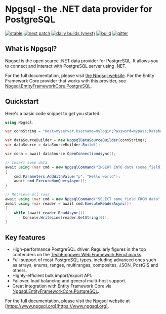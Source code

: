 # Npgsql - the .NET data provider for PostgreSQL

[![stable](https://img.shields.io/nuget/v/Npgsql.svg?label=stable)](https://www.nuget.org/packages/Npgsql/)
[![next patch](https://img.shields.io/myget/npgsql/v/npgsql.svg?label=next%20patch)](https://www.myget.org/feed/npgsql/package/nuget/Npgsql)
[![daily builds (vnext)](https://img.shields.io/myget/npgsql-vnext/v/npgsql.svg?label=vnext)](https://www.myget.org/feed/npgsql-vnext/package/nuget/Npgsql)
[![build](https://github.com/npgsql/npgsql/actions/workflows/build.yml/badge.svg)](https://github.com/npgsql/npgsql/actions/workflows/build.yml)
[![gitter](https://img.shields.io/badge/gitter-join%20chat-brightgreen.svg)](https://gitter.im/npgsql/npgsql)

## What is Npgsql?

Npgsql is the open source .NET data provider for PostgreSQL. It allows you to connect and interact with PostgreSQL server using .NET.

For the full documentation, please visit [the Npgsql website](https://www.npgsql.org). For the Entity Framework Core provider that works with this provider, see [Npgsql.EntityFrameworkCore.PostgreSQL](https://github.com/npgsql/efcore.pg).

## Quickstart

Here's a basic code snippet to get you started:

```csharp
using Npgsql;

var connString = "Host=myserver;Username=mylogin;Password=mypass;Database=mydatabase";

var dataSourceBuilder = new NpgsqlDataSourceBuilder(connString);
var dataSource = dataSourceBuilder.Build();

var conn = await dataSource.OpenConnectionAsync();

// Insert some data
await using (var cmd = new NpgsqlCommand("INSERT INTO data (some_field) VALUES (@p)", conn))
{
    cmd.Parameters.AddWithValue("p", "Hello world");
    await cmd.ExecuteNonQueryAsync();
}

// Retrieve all rows
await using (var cmd = new NpgsqlCommand("SELECT some_field FROM data", conn))
await using (var reader = await cmd.ExecuteReaderAsync())
{
    while (await reader.ReadAsync())
        Console.WriteLine(reader.GetString(0));
}
```

## Key features

* High-performance PostgreSQL driver. Regularly figures in the top contenders on the [TechEmpower Web Framework Benchmarks](https://www.techempower.com/benchmarks/).
* Full support of most PostgreSQL types, including advanced ones such as arrays, enums, ranges, multiranges, composites, JSON, PostGIS and others.
* Highly-efficient bulk import/export API.
* Failover, load balancing and general multi-host support.
* Great integration with Entity Framework Core via [Npgsql.EntityFrameworkCore.PostgreSQL](https://www.nuget.org/packages/Npgsql.EntityFrameworkCore.PostgreSQL).

For the full documentation, please visit the Npgsql website at [https://www.npgsql.org](https://www.npgsql.org).
